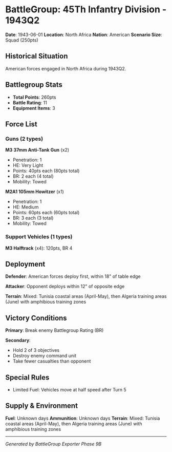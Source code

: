 # BattleGroup: 45Th Infantry Division - 1943Q2

**Date**: 1943-06-01
**Location**: North Africa
**Nation**: American
**Scenario Size**: Squad (250pts)

## Historical Situation

American forces engaged in North Africa during 1943Q2.

## Battlegroup Stats

- **Total Points**: 260pts
- **Battle Rating**: 11
- **Equipment Items**: 3

## Force List

### Guns (2 types)

**M3 37mm Anti-Tank Gun** (x2)
- Penetration: 1
- HE: Very Light
- Points: 40pts each (80pts total)
- BR: 2 each (4 total)
- Mobility: Towed

**M2A1 105mm Howitzer** (x1)
- Penetration: 1
- HE: Medium
- Points: 60pts each (60pts total)
- BR: 3 each (3 total)
- Mobility: Towed

### Support Vehicles (1 types)

**M3 Halftrack** (x4): 120pts, BR 4

## Deployment

**Defender**: American forces deploy first, within 18" of table edge

**Attacker**: Opponent deploys within 12" of opposite edge

**Terrain**: Mixed: Tunisia coastal areas (April-May), then Algeria training areas (June) with amphibious training zones

## Victory Conditions

**Primary**: Break enemy Battlegroup Rating (BR)

**Secondary**:
- Hold 2 of 3 objectives
- Destroy enemy command unit
- Take fewer casualties than opponent

## Special Rules

- Limited Fuel: Vehicles move at half speed after Turn 5

## Supply & Environment

**Fuel**: Unknown days
**Ammunition**: Unknown days
**Terrain**: Mixed: Tunisia coastal areas (April-May), then Algeria training areas (June) with amphibious training zones

---

*Generated by BattleGroup Exporter Phase 9B*
